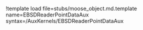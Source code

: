!template load file=stubs/moose_object.md.template name=EBSDReaderPointDataAux syntax=/AuxKernels/EBSDReaderPointDataAux